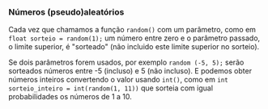 ### Números (pseudo)aleatórios

Cada vez que chamamos a função `random()` com um parâmetro, como em `float sorteio = random(1);` um número entre zero e o parâmetro passado, o limite superior, é "sorteado" (não incluido este limite superior no sorteio).

Se dois parâmetros forem usados, por exemplo `random (-5, 5);` serão sorteados números entre -5 (incluso) e 5 (não incluso).
E podemos obter números inteiros convertendo o valor usando `int()`, como em `int sorteio_inteiro = int(random(1, 11))` que sorteia com igual probabilidades os números de 1 a 10.

